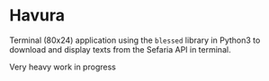 # Havura

Terminal (80x24) application using the `blessed` library in Python3 
to download and display texts from the Sefaria API in terminal.

Very heavy work in progress

